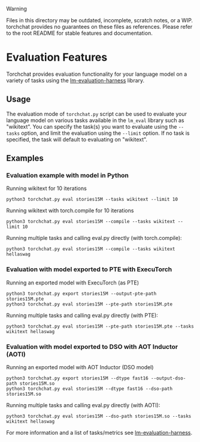 > [!WARNING]
> Files in this directory may be outdated, incomplete, scratch notes, or a WIP. torchchat provides no guarantees on these files as references. Please refer to the root README for stable features and documentation.


# Evaluation Features

<!--

[shell default]: ./install/install_requirements.sh

[shell default]: TORCHCHAT_ROOT=${PWD} ./torchchat/utils/scripts/install_et.sh

-->

Torchchat provides evaluation functionality for your language model on
a variety of tasks using the
[lm-evaluation-harness](https://github.com/EleutherAI/lm-evaluation-harness)
library.

## Usage

The evaluation mode of `torchchat.py` script can be used to evaluate your language model on various tasks available in the `lm_eval` library such as "wikitext". You can specify the task(s) you want to evaluate using the `--tasks` option, and limit the evaluation using the `--limit` option. If no task is specified, the task will default to evaluating on "wikitext".

## Examples

### Evaluation example with model in Python

Running wikitext for 10 iterations
```
python3 torchchat.py eval stories15M --tasks wikitext --limit 10
```

Running wikitext with torch.compile for 10 iterations
```
python3 torchchat.py eval stories15M --compile --tasks wikitext --limit 10
```

Running multiple tasks and calling eval.py directly (with torch.compile):
```
python3 torchchat.py eval stories15M --compile --tasks wikitext hellaswag
```

### Evaluation with model exported to PTE with ExecuTorch

Running an exported model with ExecuTorch (as PTE)
```
python3 torchchat.py export stories15M --output-pte-path stories15M.pte
python3 torchchat.py eval stories15M --pte-path stories15M.pte
```

Running multiple tasks and calling eval.py directly (with PTE):
```
python3 torchchat.py eval stories15M --pte-path stories15M.pte --tasks wikitext hellaswag
```

### Evaluation with model exported to DSO with AOT Inductor (AOTI)

Running an exported model with AOT Inductor (DSO model)
```
python3 torchchat.py export stories15M --dtype fast16 --output-dso-path stories15M.so
python3 torchchat.py eval stories15M --dtype fast16 --dso-path stories15M.so
```

Running multiple tasks and calling eval.py directly (with AOTI):
```
python3 torchchat.py eval stories15M --dso-path stories15M.so --tasks wikitext hellaswag
```

For more information and a list of tasks/metrics see [lm-evaluation-harness](https://github.com/EleutherAI/lm-evaluation-harness).

[end default]: end
